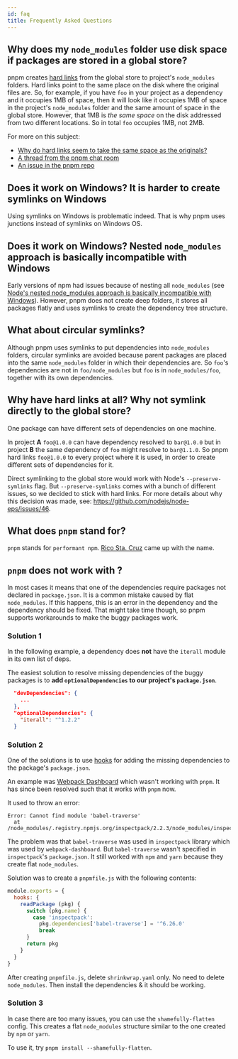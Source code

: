 ```yaml
---
id: faq
title: Frequently Asked Questions
---
```


## Why does my `node_modules` folder use disk space if packages are stored in a global store?

pnpm creates [hard links](https://en.wikipedia.org/wiki/Hard_link) from the global store to project's `node_modules` folders.
Hard links point to the same place on the disk where the original files are.
So, for example, if you have `foo` in your project as a dependency and it occupies 1MB of space,
then it will look like it occupies 1MB of space in the project's `node_modules` folder and
the same amount of space in the global store. However, that 1MB is *the same space* on the disk
addressed from two different locations. So in total `foo` occupies 1MB,
not 2MB.

For more on this subject:

* [Why do hard links seem to take the same space as the originals?](https://unix.stackexchange.com/questions/88423/why-do-hard-links-seem-to-take-the-same-space-as-the-originals)
* [A thread from the pnpm chat room](https://gist.github.com/zkochan/106cfef49f8476b753a9cbbf9c65aff1)
* [An issue in the pnpm repo](https://github.com/pnpm/pnpm/issues/794)

## Does it work on Windows? It is harder to create symlinks on Windows

Using symlinks on Windows is problematic indeed. That is why pnpm uses junctions instead of symlinks on Windows OS.

## Does it work on Windows? Nested `node_modules` approach is basically incompatible with Windows

Early versions of npm had issues because of nesting all `node_modules` (see [Node's nested node_modules approach is basically incompatible with Windows](https://github.com/nodejs/node-v0.x-archive/issues/6960)). However, pnpm does not create deep folders, it stores all packages flatly and uses symlinks to create the dependency tree structure.

## What about circular symlinks?

Although pnpm uses symlinks to put dependencies into `node_modules` folders, circular symlinks are avoided because parent packages are placed into the same `node_modules` folder in which their dependencies are. So `foo`'s dependencies are not in `foo/node_modules` but `foo` is in `node_modules/foo`, together with its own dependencies.

## Why have hard links at all? Why not symlink directly to the global store?

One package can have different sets of dependencies on one machine.

In project **A** `foo@1.0.0` can have dependency resolved to `bar@1.0.0` but in project **B** the same dependency of `foo` might resolve to `bar@1.1.0`. So pnpm hard links `foo@1.0.0` to every project where it is used, in order to create different sets of dependencies for it.

Direct symlinking to the global store would work with Node's `--preserve-symlinks` flag. But `--preserve-symlinks` comes
with a bunch of different issues, so we decided to stick with hard links.
For more details about why this decision was made, see: https://github.com/nodejs/node-eps/issues/46.

## What does `pnpm` stand for?

`pnpm` stands for `performant npm`. [Rico Sta. Cruz](https://github.com/rstacruz/) came up with the name.

## `pnpm` does not work with <YOUR-PROJECT-HERE>?

In most cases it means that one of the dependencies require packages not declared in `package.json`.
It is a common mistake caused by flat `node_modules`. If this happens, this is an error in the dependency and the
dependency should be fixed. That might take time though, so pnpm supports workarounds to make the buggy packages work.

### Solution 1

In the following example, a dependency does **not** have the `iterall` module in its own list of deps.

The easiest solution to resolve missing dependencies of the buggy packages is to **add `optionalDependencies` to our project's `package.json`**.

```json
  "devDependencies": {
    ...
  },
  "optionalDependencies": {
    "iterall": "^1.2.2"
  }
```

### Solution 2

One of the solutions is to use [hooks](#hooks) for adding the missing dependencies to the package's `package.json`.

An example was [Webpack Dashboard](https://github.com/pnpm/pnpm/issues/1043) which wasn't working with `pnpm`. It has since been resolved such that it works with `pnpm` now.

It used to throw an error:

```console
Error: Cannot find module 'babel-traverse'
  at /node_modules/.registry.npmjs.org/inspectpack/2.2.3/node_modules/inspectpack/lib/actions/parse
```

The problem was that `babel-traverse` was used in `inspectpack` library which was used by `webpack-dashboard`. But `babel-traverse` wasn't specified in `inspectpack`'s `package.json`. It still worked with `npm` and `yarn` because they create flat `node_modules`.

Solution was to create a `pnpmfile.js` with the following contents:

```js
module.exports = {
  hooks: {
    readPackage (pkg) {
      switch (pkg.name) {
        case 'inspectpack':
          pkg.dependencies['babel-traverse'] = '^6.26.0'
          break
      }
      return pkg
    }
  }
}
```

After creating `pnpmfile.js`, delete `shrinkwrap.yaml` only. No need to delete `node_modules`. Then install the dependencies & it should be working.

### Solution 3

In case there are too many issues, you can use the `shamefully-flatten` config. This creates a flat `node_modules` structure similar to the one created by `npm` or `yarn`.

To use it, try `pnpm install --shamefully-flatten`.
